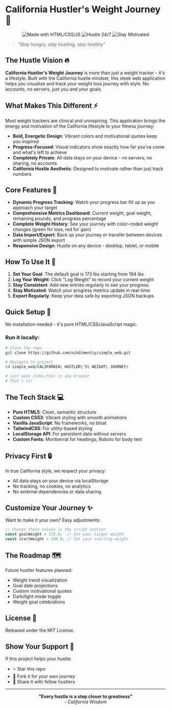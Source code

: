 # California Hustler's Weight Journey 💪

<div align="center">
  <img src="https://img.shields.io/badge/Made%20with-HTML/CSS/JS-orange" alt="Made with HTML/CSS/JS">
  <img src="https://img.shields.io/badge/Hustle-24/7-yellow" alt="Hustle 24/7">
  <img src="https://img.shields.io/badge/Stay-Motivated-brightgreen" alt="Stay Motivated">
</div>

> *"Stay hungry, stay hustling, stay healthy"*

## The Hustle Vision 🔥

**California Hustler's Weight Journey** is more than just a weight tracker - it's a lifestyle. Built with the California hustle mindset, this sleek web application helps you visualize and track your weight loss journey with style. No accounts, no servers, just you and your goals.

## What Makes This Different ⚡

Most weight trackers are clinical and uninspiring. This application brings the energy and motivation of the California lifestyle to your fitness journey:

- **Bold, Energetic Design**: Vibrant colors and motivational quotes keep you inspired
- **Progress-Focused**: Visual indicators show exactly how far you've come and what's left to achieve
- **Completely Private**: All data stays on your device - no servers, no sharing, no accounts
- **California Hustle Aesthetic**: Designed to motivate rather than just track numbers

## Core Features 🌟

- **Dynamic Progress Tracking**: Watch your progress bar fill up as you approach your target
- **Comprehensive Metrics Dashboard**: Current weight, goal weight, remaining pounds, and progress percentage
- **Complete Weight History**: See your journey with color-coded weight changes (green for loss, red for gain)
- **Data Import/Export**: Back up your journey or transfer between devices with simple JSON export
- **Responsive Design**: Hustle on any device - desktop, tablet, or mobile

## How To Use It 📱

1. **Set Your Goal**: The default goal is 173 lbs starting from 194 lbs
2. **Log Your Weight**: Click "Log Weight" to record your current weight
3. **Stay Consistent**: Add new entries regularly to see your progress
4. **Stay Motivated**: Watch your progress metrics update in real-time
5. **Export Regularly**: Keep your data safe by exporting JSON backups

## Quick Setup 🚀

No installation needed - it's pure HTML/CSS/JavaScript magic.

### Run it locally:

```bash
# Clone the repo
git clone https://github.com/nikdimentiy/simple_web.git

# Navigate to project
cd simple_web/CALIFORNIA\ HUSTLER\'S\ WEIGHT\ JOURNEY/

# Just open index.html in any browser
# That's it!
```

## The Tech Stack 💻

- **Pure HTML5**: Clean, semantic structure
- **Custom CSS3**: Vibrant styling with smooth animations
- **Vanilla JavaScript**: No frameworks, no bloat
- **TailwindCSS**: For utility-based styling
- **LocalStorage API**: For persistent data without servers
- **Custom Fonts**: Montserrat for headings, Roboto for body text

## Privacy First 🔒

In true California style, we respect your privacy:

- All data stays on your device via localStorage
- No tracking, no cookies, no analytics
- No external dependencies or data sharing

## Customize Your Journey ✨

Want to make it your own? Easy adjustments:

```javascript
// Change these values in the script section
const goalWeight = 173.0;  // Set your target weight
const startWeight = 194.0; // Set your starting weight
```

## The Roadmap 🗺️

Future hustler features planned:

- Weight trend visualization
- Goal date projections
- Custom motivational quotes
- Dark/light mode toggle
- Weight goal celebrations

## License 📄

Released under the MIT License.

## Show Your Support 👏

If this project helps your hustle:

- ⭐ Star this repo
- 🍴 Fork it for your own journey
- 📢 Share it with fellow hustlers

---

<div align="center">
  <b>"Every hustle is a step closer to greatness"</b><br>
  <i>- California Wisdom</i>
</div>
